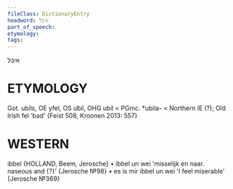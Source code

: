 ```yaml
---
fileClass: DictionaryEntry
headword: איבל
part_of_speech: 
etymology: 
tags: 
---
```

איבל

ETYMOLOGY
===========
Got. ubils, OE yfel, OS uƀil, OHG ubil < PGmc. *ubila- < Northern IE (?); Old Irish fel 'bad'
{Feist 508, Kroonen 2013: 557}

WESTERN
========

ibbel {HOLLAND, Beem, Jerosche}
	•	ibbel un wei 'misselijk en naar. naseous and {?}' {Jerosche №98}
	•	es is mir ibbel un wei 'I feel miserable' {Jerosche №369}

